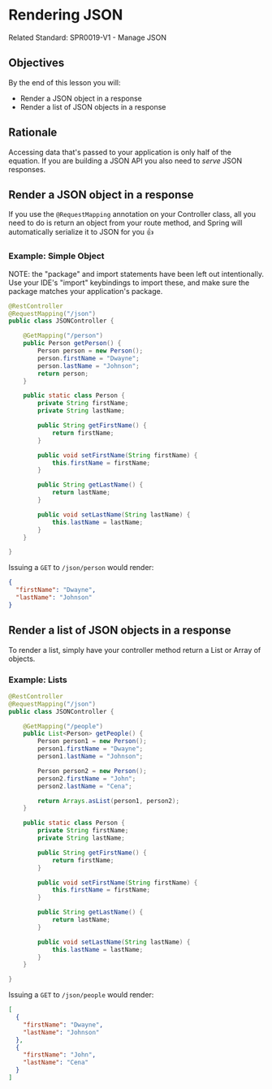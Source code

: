 # Rendering JSON

Related Standard: SPR0019-V1 - Manage JSON

## Objectives

By the end of this lesson you will:

- Render a JSON object in a response
- Render a list of JSON objects in a response

## Rationale

Accessing data that's passed to your application is only half of the equation.  If you are building a JSON API you also need to _serve_ JSON responses.

## Render a JSON object in a response

If you use the `@RequestMapping` annotation on your Controller class, all you need to do is return an object from your route method, and Spring will automatically serialize it to JSON for you 👍

### Example: Simple Object

NOTE: the "package" and import statements have been left out intentionally.  Use your IDE's "import" keybindings to import these, and make sure the package matches your application's package.

```java
@RestController
@RequestMapping("/json")
public class JSONController {

    @GetMapping("/person")
    public Person getPerson() {
        Person person = new Person();
        person.firstName = "Dwayne";
        person.lastName = "Johnson";
        return person;
    }

    public static class Person {
        private String firstName;
        private String lastName;

        public String getFirstName() {
            return firstName;
        }

        public void setFirstName(String firstName) {
            this.firstName = firstName;
        }

        public String getLastName() {
            return lastName;
        }

        public void setLastName(String lastName) {
            this.lastName = lastName;
        }
    }

}
```

Issuing a `GET` to `/json/person` would render:

```json
{
  "firstName": "Dwayne",
  "lastName": "Johnson"
}
```

## Render a list of JSON objects in a response

To render a list, simply have your controller method return a List or Array of objects.

### Example: Lists

```java
@RestController
@RequestMapping("/json")
public class JSONController {

    @GetMapping("/people")
    public List<Person> getPeople() {
        Person person1 = new Person();
        person1.firstName = "Dwayne";
        person1.lastName = "Johnson";

        Person person2 = new Person();
        person2.firstName = "John";
        person2.lastName = "Cena";

        return Arrays.asList(person1, person2);
    }

    public static class Person {
        private String firstName;
        private String lastName;

        public String getFirstName() {
            return firstName;
        }

        public void setFirstName(String firstName) {
            this.firstName = firstName;
        }

        public String getLastName() {
            return lastName;
        }

        public void setLastName(String lastName) {
            this.lastName = lastName;
        }
    }

}
```

Issuing a `GET` to `/json/people` would render:

```json
[
  {
    "firstName": "Dwayne",
    "lastName": "Johnson"
  },
  {
    "firstName": "John",
    "lastName": "Cena"
  }
]
```
